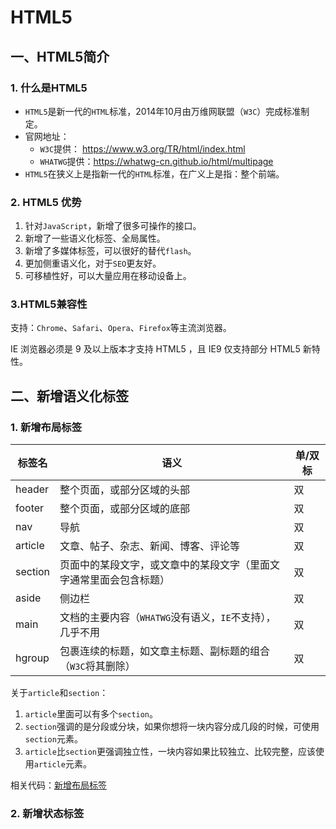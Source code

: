 # HTML5

## 一、HTML5简介

### 1. 什么是HTML5

* `HTML5`是新一代的`HTML`标准，2014年10月由万维网联盟（`W3C`）完成标准制定。
* 官网地址：
  - `W3C`提供： https://www.w3.org/TR/html/index.html
  - `WHATWG`提供：https://whatwg-cn.github.io/html/multipage
* `HTML5`在狭义上是指新一代的`HTML`标准，在广义上是指：整个前端。

### 2. HTML5 优势

1. 针对`JavaScript`，新增了很多可操作的接口。
2. 新增了一些语义化标签、全局属性。
3. 新增了多媒体标签，可以很好的替代`flash`。
4. 更加侧重语义化，对于`SEO`更友好。
5. 可移植性好，可以大量应用在移动设备上。

### 3.HTML5兼容性

支持：`Chrome`、`Safari`、`Opera`、`Firefox`等主流浏览器。

IE 浏览器必须是 9 及以上版本才支持 HTML5 ，且 IE9 仅支持部分 HTML5 新特性。

## 二、新增语义化标签

### 1. 新增布局标签

| 标签名     | 语义                                 | 单/双标 |
|---------|------------------------------------|------|
| header  | 整个页面，或部分区域的头部                      | 双    |
| footer  | 整个页面，或部分区域的底部                      | 双    |
| nav     | 导航                                 | 双    |
| article | 文章、帖子、杂志、新闻、博客、评论等                 | 双    |
| section | 页面中的某段文字，或文章中的某段文字（里面文字通常里面会包含标题）  | 双    |
| aside   | 侧边栏                                | 双    |
| main    | 文档的主要内容（`WHATWG`没有语义，`IE`不支持），几乎不用 | 双    |
| hgroup  | 包裹连续的标题，如文章主标题、副标题的组合（`W3C`将其删除）   | 双    |

关于`article`和`section`：
1. `article`里面可以有多个`section`。
2. `section`强调的是分段或分块，如果你想将一块内容分成几段的时候，可使用`section`元素。
3. `article`比`section`更强调独立性，一块内容如果比较独立、比较完整，应该使用`article`元素。

相关代码：[新增布局标签](../../src/HTML5/新增布局标签.html)

### 2. 新增状态标签


















